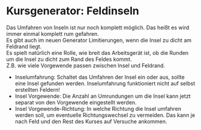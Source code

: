# Kursgenerator: Feldinseln  
Das Umfahren von Inseln ist nur noch komplett möglich. Das heißt es wird immer einmal komplett rum gefahren.  
Es gibt auch im neuen Generator Limitierungen, wenn die Insel zu dicht am Feldrand liegt.  
Es spielt natürlich eine Rolle, wie breit das Arbeitsgerät ist, ob die Runden um die Insel zu dicht zum Rand des Feldes kommt.  
Z.B. wie viele Vorgewende passen zwischen Insel und Feldrand.  


  
- Inselumfahrung: Schaltet das Umfahren der Insel ein oder aus, sollte eine Insel gefunden werden. Inselumfahrung funktioniert nicht auf selbst erstellten Feldern!  
- Insel Vorgewende: Die Anzahl an Umrundungen um die Insel kann jetzt separat von den Vorgewende eingestellt werden.  
- Insel Vorgewende-Richtung: In welche Richtung die Insel umfahren werden soll, um eventuelle Richtungswechsel zu vermeiden. Das kann je nach Feld und den Rest des Kurses auf Versuche ankommen.  


